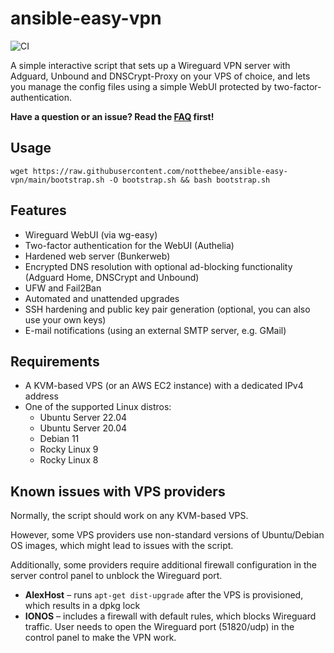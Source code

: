 # ansible-easy-vpn
![CI](https://github.com/notthebee/ansible-easy-vpn/actions/workflows/ci.yml/badge.svg)

A simple interactive script that sets up a Wireguard VPN server with Adguard, Unbound and DNSCrypt-Proxy on your VPS of choice, and lets you manage the config files using a simple WebUI protected by two-factor-authentication.

**Have a question or an issue? Read the [FAQ](FAQ.md) first!**

## Usage

```
wget https://raw.githubusercontent.com/notthebee/ansible-easy-vpn/main/bootstrap.sh -O bootstrap.sh && bash bootstrap.sh
```

## Features
* Wireguard WebUI (via wg-easy)
* Two-factor authentication for the WebUI (Authelia)
* Hardened web server (Bunkerweb)
* Encrypted DNS resolution with optional ad-blocking functionality (Adguard Home, DNSCrypt and Unbound)
* UFW and Fail2Ban
* Automated and unattended upgrades
* SSH hardening and public key pair generation (optional, you can also use your own keys)
* E-mail notifications (using an external SMTP server, e.g. GMail)

## Requirements
* A KVM-based VPS (or an AWS EC2 instance) with a dedicated IPv4 address
* One of the supported Linux distros:
  * Ubuntu Server 22.04
  * Ubuntu Server 20.04
  * Debian 11
  * Rocky Linux 9
  * Rocky Linux 8

## Known issues with VPS providers
Normally, the script should work on any KVM-based VPS.

However, some VPS providers use non-standard versions of Ubuntu/Debian OS images, which might lead to issues with the script.

Additionally, some providers require additional firewall configuration in the server control panel to unblock the Wireguard port.

* **AlexHost** – runs `apt-get dist-upgrade` after the VPS is provisioned, which results in a dpkg lock
* **IONOS** – includes a firewall with default rules, which blocks Wireguard traffic. User needs to open the Wireguard port (51820/udp) in the control panel to make the VPN work.
